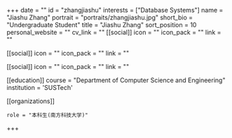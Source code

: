 +++
date = ""
id = "zhangjiashu"
interests = ["Database Systems"]
name = "Jiashu Zhang"
portrait = "portraits/zhangjiashu.jpg"
short_bio = "Undergraduate Student"
title = "Jiashu Zhang"
sort_position = 10
personal_website = ""
cv_link = ""
[[social]]
    icon = ""
    icon_pack = ""
    link = ""

[[social]]
    icon = ""
    icon_pack = ""
    link = ""

[[social]]
    icon = ""
    icon_pack = ""
    link = ""

[[education]]
    course = "Department of Computer Science and Engineering"
    institution = 'SUSTech'

[[organizations]]
    
    role = "本科生(南方科技大学)"

+++

